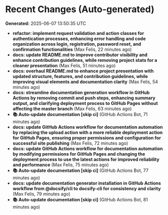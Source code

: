 # Recent Changes (Auto-generated)

**Generated:** 2025-06-07 13:50:35 UTC

- **refactor: implement request validation and action classes for authentication processes, enhancing error handling and code organization across login, registration, password reset, and confirmation functionalities** (Max Felis, 22 minutes ago)
- **docs: update README.md to improve contributor visibility and enhance contribution guidelines, while removing project stats for a cleaner presentation** (Max Felis, 51 minutes ago)
- **docs: overhaul README.md to enhance project presentation with updated structure, features, and contribution guidelines, while improving visual elements and documentation clarity** (Max Felis, 54 minutes ago)
- **docs: streamline documentation generation workflow in GitHub Actions by removing commit and push steps, enhancing summary output, and clarifying deployment process to GitHub Pages without affecting the master branch** (Max Felis, 63 minutes ago)
- **📚 Auto-update documentation [skip ci]** (GitHub Actions Bot, 71 minutes ago)
- **docs: update GitHub Actions workflow for documentation automation by replacing the upload action with a more reliable deployment action for GitHub Pages, ensuring proper permissions and configuration for successful site publishing** (Max Felis, 72 minutes ago)
- **docs: update GitHub Actions workflow for documentation automation by modifying permissions for GitHub Pages and changing the deployment process to use the latest actions for improved reliability and performance** (Max Felis, 75 minutes ago)
- **📚 Auto-update documentation [skip ci]** (GitHub Actions Bot, 77 minutes ago)
- **docs: update documentation generator installation in GitHub Actions workflow from @docsify/cli to docsify-cli for consistency and clarity** (Max Felis, 79 minutes ago)
- **📚 Auto-update documentation [skip ci]** (GitHub Actions Bot, 81 minutes ago)

